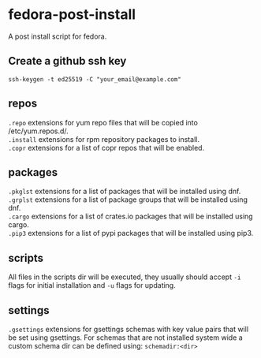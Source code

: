 # fedora-post-install
A post install script for fedora.

## Create a github ssh key
`ssh-keygen -t ed25519 -C "your_email@example.com"`

## repos

```.repo``` extensions for yum repo files that will be copied into /etc/yum.repos.d/.  
```.install``` extensions for rpm repository packages to install.  
```.copr``` extensions for a list of copr repos that will be enabled.  

## packages

```.pkglst``` extensions for a list of packages that will be installed using dnf.  
```.grplst``` extensions for a list of package groups that will be installed using dnf.  
```.cargo``` extensions for a list of crates.io packages that will be installed using cargo.  
```.pip3``` extensions for a list of pypi packages that will be installed using pip3.  

## scripts

All files in the scripts dir will be executed, they usually should accept ```-i``` flags for initial installation and ```-u``` flags for updating.

## settings
```.gsettings``` extensions for gsettings schemas with key value pairs that will be set using gsettings.
For schemas that are not installed system wide a custom schema dir can be defined using:
```schemadir:<dir>```

